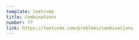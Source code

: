 ```yaml
---
template: leetcode
title: Combinations
number: 77
link: https://leetcode.com/problems/combinations
---
```

